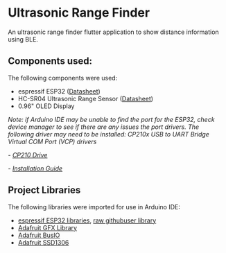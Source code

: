 # Ultrasonic Range Finder
An ultrasonic range finder flutter application to show distance information using BLE.

## Components used:
The following components were used:
- espressif ESP32 ([Datasheet](https://www.espressif.com/sites/default/files/documentation/esp32-wroom-32d_esp32-wroom-32u_datasheet_en.pdf))
- HC-SR04 Ultrasonic Range Sensor ([Datasheet](https://cdn.sparkfun.com/datasheets/Sensors/Proximity/HCSR04.pdf))
- 0.96" OLED Display

*Note: if Arduino IDE may be unable to find the port for the ESP32, check device manager to see if there are any issues the port drivers. 
The following driver may need to be installed: CP210x USB to UART Bridge Virtual COM Port (VCP) drivers*

*- [CP210 Drive](https://www.silabs.com/developers/usb-to-uart-bridge-vcp-drivers)*

*- [Installation Guide](https://www.pololu.com/docs/0J7/all#2)*

## Project Libraries
The following libraries were imported for use in Arduino IDE:
- [espressif ESP32 libraries](https://espressif.github.io/arduino-esp32/package_esp32_index.json), [raw githubuser library](https://raw.githubusercontent.com/espressif/arduino-esp32/gh-pages/package_esp32_index.json)
- [Adafruit GFX Library](https://github.com/adafruit/Adafruit-GFX-Library)
- [Adafruit BusIO](https://github.com/adafruit/Adafruit_BusIO)
- [Adafruit SSD1306](https://github.com/adafruit/Adafruit_SSD1306)
